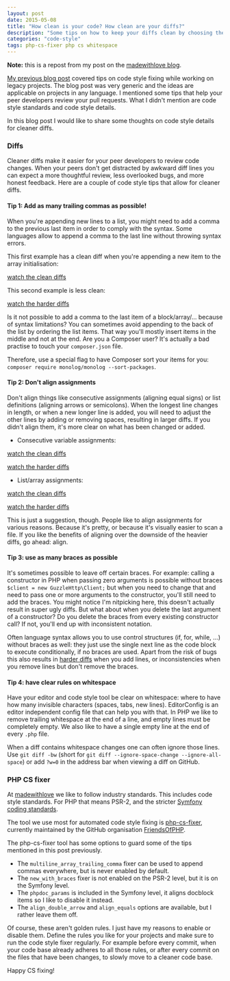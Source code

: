 ```yaml
---
layout: post
date: 2015-05-08
title: "How clean is your code? How clean are your diffs?"
description: "Some tips on how to keep your diffs clean by choosing the right code style options."
categories: "code-style"
tags: php-cs-fixer php cs whitespace
---
```


**Note:** this is a repost from my post on the [madewithlove blog](blog.madewithlove.be/post/code-style-options-for-cleaner-diffs/).

[My previous blog post](http://blog.madewithlove.be/post/legacy-code-style-fixing/) covered tips on code style fixing while working on legacy projects. The blog post was very generic and the ideas are applicable on projects in any language. I mentioned some tips that help your peer developers review your pull requests. What I didn't mention are code style standards and code style details.

In this blog post I would like to share some thoughts on code style details for cleaner diffs.

### Diffs

Cleaner diffs make it easier for your peer developers to review code changes. When your peers don't get distracted by awkward diff lines you can expect a more thoughtful review, less overlooked bugs, and more honest feedback. Here are a couple of code style tips that allow for cleaner diffs.

#### Tip 1: Add as many trailing commas as possible!

When you're appending new lines to a list, you might need to add a comma to the previous last item in order
to comply with the syntax. Some languages allow to append a comma to the last line without throwing syntax errors.

This first example has a clean diff when you're appending a new item to the array initialisation:
<script src="https://gist.github.com/hannesvdvreken/6ceaf8b553af057d8950.js"></script>
[watch the clean diffs](https://gist.github.com/hannesvdvreken/6ceaf8b553af057d8950/revisions)

This second example is less clean:
<script src="https://gist.github.com/hannesvdvreken/cadc3d8d6ff72e848dea.js"></script>
[watch the harder diffs](https://gist.github.com/hannesvdvreken/cadc3d8d6ff72e848dea/revisions)

Is it not possible to add a comma to the last item of a block/array/... because of syntax limitations?
You can sometimes avoid appending to the back of the list by ordering the list items. That way you'll mostly insert items in the middle and not at the end.
Are you a Composer user? It's actually a bad practise to touch your `composer.json` file.

<blockquote class="twitter-tweet"></blockquote>
<script async src="//platform.twitter.com/widgets.js" charset="utf-8"></script>

Therefore, use a special flag to have Composer sort your items for you: `composer require monolog/monolog --sort-packages`.

#### Tip 2: Don't align assignments

Don't align things like consecutive assignments (aligning equal signs) or list definitions (aligning arrows or semicolons). When the longest line changes in length, or when a new longer line is added, you will need to adjust the other lines by adding or removing spaces, resulting in larger diffs. If you didn't align them, it's more clear on what has been changed or added.

- Consecutive variable assignments:

<script src="https://gist.github.com/hannesvdvreken/f8c54e469c8d663c4893.js"></script>
[watch the clean diffs](https://gist.github.com/hannesvdvreken/f8c54e469c8d663c4893/revisions)
<script src="https://gist.github.com/hannesvdvreken/abc21707ff86707131f7.js"></script>
[watch the harder diffs](https://gist.github.com/hannesvdvreken/abc21707ff86707131f7/revisions)

- List/array assignments:

<script src="https://gist.github.com/hannesvdvreken/c5ff31f02dc5aba2b3ee.js"></script>
[watch the clean diffs](https://gist.github.com/hannesvdvreken/c5ff31f02dc5aba2b3ee/revisions)
<script src="https://gist.github.com/hannesvdvreken/62db1c762cf969da5344.js"></script>
[watch the harder diffs](https://gist.github.com/hannesvdvreken/62db1c762cf969da5344/revisions)

This is just a suggestion, though. People like to align assignments for various reasons. Because it's pretty, or because it's visually easier to scan a file. If you like the benefits of aligning over the downside of the heavier diffs, go ahead: align.

#### Tip 3: use as many braces as possible

It's sometimes possible to leave off certain braces. For example: calling a constructor in PHP when passing zero arguments is possible without braces `$client = new GuzzleHttp\Client;` but when you need to change that and need to pass one or more arguments to the constructor, you'll still need to add the braces. You might notice I'm nitpicking here, this doesn't actually result in super ugly diffs. But what about when you delete the last argument of a constructor? Do you delete the braces from every existing constructor call? If not, you'll end up with inconsistent notation.

Often language syntax allows you to use control structures (if, for, while, ...) without braces as well: they just use the single next line as the code block to execute conditionally, if no braces are used. Apart from the risk of bugs this also results in [harder diffs](https://gist.github.com/hannesvdvreken/e87a2a73b5d3df49d572/revisions) when you add lines, or inconsistencies when you remove lines but don't remove the braces.

#### Tip 4: have clear rules on whitespace

Have your editor and code style tool be clear on whitespace: where to have how many invisible characters (spaces, tabs, new lines). EditorConfig is an editor independent config file that can help you with that. In PHP we like to remove trailing whitespace at the end of a line, and empty lines must be completely empty. We also like to have a single empty line at the end of every `.php` file.

When a diff contains whitespace changes one can often ignore those lines. Use `git diff -bw` (short for `git diff --ignore-space-change --ignore-all-space`) or add `?w=0` in the address bar when viewing a diff on GitHub.

### PHP CS fixer

At [madewithlove](http://mwl.be) we like to follow industry standards. This includes code style standards.
For PHP that means PSR-2, and the stricter [Symfony coding standards](http://symfony.com/doc/current/contributing/code/standards.html).

The tool we use most for automated code style fixing
is [php-cs-fixer](http://cs.sensiolabs.org/), currently maintained by the GitHub organisation [FriendsOfPHP](https://github.com/FriendsOfPHP).

The php-cs-fixer tool has some options to guard some of the tips mentioned in this post previously.

* The `multiline_array_trailing_comma` fixer can be used to append commas everywhere, but is never enabled by default.
* The `new_with_braces` fixer is not enabled on the PSR-2 level, but it is on the Symfony level.
* The `phpdoc_params` is included in the Symfony level, it aligns docblock items so I like to disable it instead.
* The `align_double_arrow` and `align_equals` options are available, but I rather leave them off.

Of course, these aren't golden rules. I just have my reasons to enable or disable them. Define the rules you like for your projects and make sure to run the code style fixer regularly. For example before every commit, when your code base already adheres to all those rules, or after every commit on the files that have been changes, to slowly move to a cleaner code base.

Happy CS fixing!
